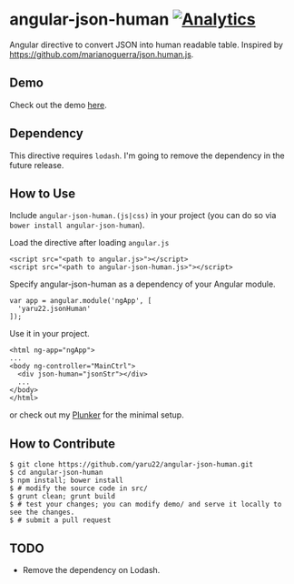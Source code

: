 angular-json-human [![Analytics](https://ga-beacon.appspot.com/UA-2694988-7/angular-json-human/readme?pixel)](https://github.com/yaru22/angular-json-human)
==================
Angular directive to convert JSON into human readable table. Inspired by https://github.com/marianoguerra/json.human.js.

Demo
----
Check out the demo [here](http://www.brianpark.ca/projects/angular_json_human/demo/).

Dependency
----------
This directive requires `lodash`. I'm going to remove the dependency in the future release.

How to Use
----------
Include `angular-json-human.(js|css)` in your project (you can do so via `bower install angular-json-human`).

Load the directive after loading `angular.js`

```
<script src="<path to angular.js>"></script>
<script src="<path to angular-json-human.js>"></script>
```

Specify angular-json-human as a dependency of your Angular module.

```
var app = angular.module('ngApp', [
  'yaru22.jsonHuman'
]);
```

Use it in your project.

```
<html ng-app="ngApp">
...
<body ng-controller="MainCtrl">
  <div json-human="jsonStr"></div>
  ...
</body>
</html>
```

or check out my [Plunker](http://plnkr.co/edit/0wEPmUsw5kKbBo9RjXW4?p=preview) for the minimal setup.


How to Contribute
-----------------
```
$ git clone https://github.com/yaru22/angular-json-human.git
$ cd angular-json-human
$ npm install; bower install
$ # modify the source code in src/
$ grunt clean; grunt build
$ # test your changes; you can modify demo/ and serve it locally to see the changes.
$ # submit a pull request
```

TODO
----
- Remove the dependency on Lodash.
